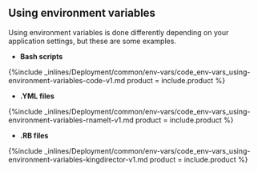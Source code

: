 


## Using environment variables

Using environment variables is done differently depending on your application settings, but these are some examples.

- **Bash scripts**



{%include _inlines/Deployment/common/env-vars/code_env-vars_using-environment-variables-code-v1.md  product = include.product %}




- **.YML files**  



{%include _inlines/Deployment/common/env-vars/code_env-vars_using-environment-variables-rnamelt-v1.md  product = include.product %}




- **.RB files**  



{%include _inlines/Deployment/common/env-vars/code_env-vars_using-environment-variables-kingdirector-v1.md  product = include.product %}




